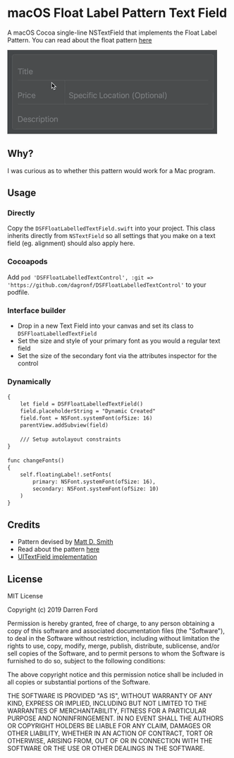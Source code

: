 # macOS Float Label Pattern Text Field

A macOS Cocoa single-line NSTextField that implements the Float Label Pattern.  You can read about the float pattern [here](http://mds.is/float-label-pattern/)

![](https://github.com/dagronf/dagronf.github.io/raw/master/art/projects/DSFFloatingLabel/floating_label_text_field.gif)

## Why?

I was curious as to whether this pattern would work for a Mac program.

## Usage

### Directly
Copy the `DSFFloatLabelledTextField.swift` into your project.  This class inherits directly from `NSTextField` so all settings that you make on a text field (eg. alignment) should also apply here.

### Cocoapods

Add `pod 'DSFFloatLabelledTextControl', :git => 'https://github.com/dagronf/DSFFloatLabelledTextControl'` to your podfile.

### Interface builder

* Drop in a new Text Field into your canvas and set its class to `DSFFloatLabelledTextField`
* Set the size and style of your primary font as you would a regular text field
* Set the size of the secondary font via the attributes inspector for the control

### Dynamically

```
{
	let field = DSFFloatLabelledTextField()
	field.placeholderString = "Dynamic Created"
	field.font = NSFont.systemFont(ofSize: 16)
	parentView.addSubview(field)
		
	/// Setup autolayout constraints
}

func changeFonts()
{
	self.floatingLabel!.setFonts(
		primary: NSFont.systemFont(ofSize: 16),
		secondary: NSFont.systemFont(ofSize: 10)
	)
}

```

## Credits

* Pattern devised by [Matt D. Smith](http://mds.is/matt/)
* Read about the pattern [here](http://mds.is/float-label-pattern/)
* [UITextField implementation](https://github.com/jverdi/JVFloatLabeledTextField)

## License

MIT License

Copyright (c) 2019 Darren Ford

Permission is hereby granted, free of charge, to any person obtaining a copy
of this software and associated documentation files (the "Software"), to deal
in the Software without restriction, including without limitation the rights
to use, copy, modify, merge, publish, distribute, sublicense, and/or sell
copies of the Software, and to permit persons to whom the Software is
furnished to do so, subject to the following conditions:

The above copyright notice and this permission notice shall be included in all
copies or substantial portions of the Software.

THE SOFTWARE IS PROVIDED "AS IS", WITHOUT WARRANTY OF ANY KIND, EXPRESS OR
IMPLIED, INCLUDING BUT NOT LIMITED TO THE WARRANTIES OF MERCHANTABILITY,
FITNESS FOR A PARTICULAR PURPOSE AND NONINFRINGEMENT. IN NO EVENT SHALL THE
AUTHORS OR COPYRIGHT HOLDERS BE LIABLE FOR ANY CLAIM, DAMAGES OR OTHER
LIABILITY, WHETHER IN AN ACTION OF CONTRACT, TORT OR OTHERWISE, ARISING FROM,
OUT OF OR IN CONNECTION WITH THE SOFTWARE OR THE USE OR OTHER DEALINGS IN THE
SOFTWARE.
